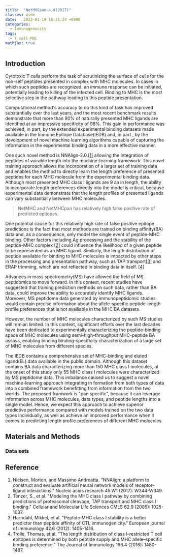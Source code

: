 ```yaml
---
title:  "NetMHCpan-4.0(2017)"
classes: wide
date:   2023-01-19 16:31:24 +0900
categories: 
  - Immunogenecity
tags:
  - T cell-MHC
mathjax: true
---
```


## Introduction
Cytotoxic T cells perform the task of scrutinizing the surface of cells for the non-self peptides presented in complex with MHC molecules. In cases in which such peptides are recognized, an immune response can be initiated, potentially leading to killing of the infected cell. Binding to MHC is the most selective step in the pathway leading to this peptide presentation. 

Computational method's accuracy to do this kind of task has improved substantially over the last years, and the most recent benchmark results demonstrate that more than 90% of naturally presented MHC ligands are identified at an impressive specificity of 98%. This gain in performance was achieved, in part, by the extended experimental binding datasets made available in the Immune Epitope Database(IEDB) and, in part , by the development of novel machine learning algorithms capable of capturing the information in the experimental binding data in a more effective manner. 

One such novel method is NNAlign-2.0.[[1]](https://academic.oup.com/nar/article/45/W1/W344/3605642?login=false) allowing the integration of peptides of vairable length into the machine-learning framework. This novel training approach allows the incorporation of a larger set of training data and enables the method to directly learn the length preference of presented peptides for each MHC molecule from the experimental binding data. Although most presented MHC class I ligands are 9 aa in length, the ability to incorporate length preferences directly into the model is critical, because experimental data demonstrate that the length profiles of presented ligands can vary substantially between MHC molecules. 

> NetMHC and NetMHCpan has relatively high false positive rate of predicted epitopes.

One potential cause for this relatively high rate of false positive epitope predictions is the fact that most methods are trained on binding affinity(BA) data and, as a consequence, only model the single event of peptide-MHC binding. Other factors including Ag processing and the stability of the peptide-MHC complex [[2]](https://onlinelibrary.wiley.com/doi/full/10.1002/eji.201141774) could influence the likelihood of a given peptide to be represented as an MHC ligand. Similarly, the length distribution of peptide available for binding to MHC molecules is impacted by other steps in the processing and presentation pathway, such as TAP transport[[3]](https://link.springer.com/article/10.1007/s00018-005-4528-2) and ERAP trimming, which are not reflected in binding data in itself. [[4]](https://journals.aai.org/jimmunol/article/196/4/1480/43223/The-Length-Distribution-of-Class-I-Restricted-T) 

Advances in mass spectrometry(MS) have allowed the field of MS peptidomics to move forward. In this context, recent studies have suggested that training prediction methods on such data, rather than BA data, could improve the ability to accurately identify MHC ligands. Moreover, MS peptidome data generated by immunopeptidomic studies would contain precise information about the allele-specific peptide-length profile preferences that is not availiable in the MHC BA datasets. 

However, the number of MHC molecules characterized by such MS studies will remian limited. In this context, significant efforts over the last decades have been dedicated to experimentally characterizing the peptide-binding space of MHC molecules using semi-high-throughput MHC-peptide BA assays, enabling binding binding-specificity characterization of a large set of MHC molecules from different species. 

The IEDB contains a comprehensive set of MHC-binding and eluted ligand(EL) data available in the public domain. Although this dataset contains BA data characterizing more than 150 MHC class I molecules, at the onset of this study only 55 MHC class I molecules were characterized by MS peptidome data. This imbalance caused us to suggest a novel machine-learning approach integrating in formation from both types of data into a combined framework benefitting from information from the two worlds. The proposed framwork is "pan specific", because it can leverage information across MHC molecules, data types, and peptide lengths into a single model. Hence, we expect this approach to achieve superior predictive performance compared with models trained on the two data types individually, as well as achieve an improved performance when it comes to predicting length profile preferences of different MHC molecules. 

## Materials and Methods
### Data sets

## Reference
1. Nielsen, Morten, and Massimo Andreatta. "NNAlign: a platform to construct and evaluate artificial neural network models of receptor–ligand interactions." Nucleic acids research 45.W1 (2017): W344-W349.
2. Tenzer, S., et al. "Modeling the MHC class I pathway by combining predictions of proteasomal cleavage, TAP transport and MHC class I binding." Cellular and Molecular Life Sciences CMLS 62.9 (2005): 1025-1037.
3. Harndahl, Mikkel, et al. "Peptide‐MHC class I stability is a better predictor than peptide affinity of CTL immunogenicity." European journal of immunology 42.6 (2012): 1405-1416.
4. Trolle, Thomas, et al. "The length distribution of class I–restricted T cell epitopes is determined by both peptide supply and MHC allele–specific binding preference." The Journal of Immunology 196.4 (2016): 1480-1487.